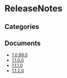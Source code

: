 # ReleaseNotes

## Categories


## Documents
- [1.0.99.0](1.0.99.0.md)
- [1.1.0.0](1.1.0.0.md)
- [1.1.1.0](1.1.1.0.md)
- [1.1.2.0](1.1.2.0.md)